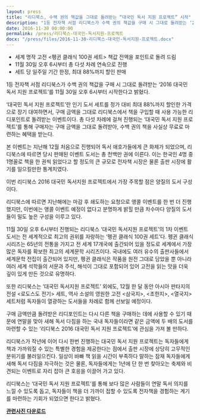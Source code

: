 ```yaml
---
layout: press
title: "리디북스, 수백 권의 책값을 그대로 돌려받는 “대국민 독서 지원 프로젝트” 시작"
description: "1등 전자책 서점 리디북스가 수백 권의 책값을 구매 시 그대로 돌려받는 ‘2016 대국민 독서 지원 프로젝트’를 11월 30일 오후 6시부터 시작한다고 밝혔다.‘대국민 독서 지원 프로젝트’란 인기 도서 세트를 정가 대비 최대 88%까지 할인한 가격으로 장기 대여하면서, 구매 금액을 그대로 리디북스에서 책을 구입할 때 사용 가능한 리디포인트로 돌려받는 이벤트이다. 총 다섯 차례에 걸쳐 진행되는 ‘대국민 독서 지원 프로젝트’를 통해 구매자는 구매 금액을 그대로 돌려받아, 수백 권의 책을 사실상 무료로 마련하는 혜택을 받는다."
date: 2016-11-30 00:00:00
permalink: /press/리디북스-대국민-독서지원-프로젝트
docx: "/press/files/2016-11-30-리디북스-대국민-독서지원-프로젝트.docx"
---
```


- 세계 명작 고전 <펭귄 클래식 100권 세트> 책값 전액을 포인트로 돌려 드림
- 11월 30일 오후 6시부터 총 다섯 차례 연속으로 진행
- 세트 당 일주일 기간 한정, 최대 88%까지 할인 판매
 
1등 전자책 서점 리디북스가 수백 권의 책값을 구매 시 그대로 돌려받는 ‘2016 대국민 독서 지원 프로젝트’를 11월 30일 오후 6시부터 시작한다고 밝혔다.
 
‘대국민 독서 지원 프로젝트’란 인기 도서 세트를 정가 대비 최대 88%까지 할인한 가격으로 장기 대여하면서, 구매 금액을 그대로 리디북스에서 책을 구입할 때 사용 가능한 리디포인트로 돌려받는 이벤트이다. 총 다섯 차례에 걸쳐 진행되는 ‘대국민 독서 지원 프로젝트’를 통해 구매자는 구매 금액을 그대로 돌려받아, 수백 권의 책을 사실상 무료로 마련하는 혜택을 받는다.
 
본 이벤트는 지난해 12월 처음으로 진행되어 독서 애호가들에게 큰 화제가 되었으며, 리디북스에 따르면 당시 판매된 이벤트 도서는 총 천백만 권에 이른다. 이는 한국인 4명 중 1명꼴로 책을 한 권씩 읽었다고 할 정도의 큰 규모로 전자책 시장은 물론 출판 시장에 활기를 일으킬만한 통계치였다.
 
이번 리디북스 2016 대국민 독서지원 프로젝트에서 가장 주목할 점은 양질의 도서 구성이다.
 
리디북스에 따르면 지난해에는 마감 후 쇄도하는 요청으로 앵콜 이벤트를 한 번 더 진행했지만, 이번에는 앵콜 이벤트 예정이 없다고 분명하게 밝힐 만큼 차수마다 양질의 도서들이 밀도 높은 구성을 이루고 있다.
 
11월 30일 오후 6시부터 진행되는 리디북스 ‘대국민 독서지원 프로젝트’의 1차 이벤트 도서는 전 세계적으로 최고의 권위를 자랑하는 ‘펭귄 클래식 100권 세트’다. 펭귄 클래식 시리즈는 65년의 전통을 가지고 전 세계 17개국에 출간되어 있을 정도로 세계에서 가장 많은 독자를 확보한 최고의 세계문학 시리즈이다. 국내에도 여러 유수의 출판사들에서 세계문학 전집이 출간되어 있지만, 펭귄 클래식은 작품을 원전 그대로 담았을 뿐 아니라 여러 세계 석학들의 서문과 주석, 해석이 그대로 포함되어 있어 고전을 읽는 맛을 더욱 깊이 있게 만든 것으로 유명하다.
 
또한 리디북스는 ‘대국민 독서지원 프로젝트’ 외에도, 12월 한 달 동안 아시아 판타지의 전설 <로도스도 전기> 세트, 역사 소설의 영원한 고전 <삼국지>, <초한지>, <열국지> 세트처럼 독자들이 열광하는 도서들을 차례로 함께 선보일 예정이다.
 
구매 금액만큼 돌려받은 리디포인트는 다시 다른 책을 구매하는 데에 사용할 수 있기 때문에 연말을 맞아 새해 독서 다짐을 하는 국내 독자들이라면 같은 금액에 두 배의 도서를 마련할 수 있는 ‘리디북스 2016 대국민 독서 지원 프로젝트’에 관심을 가져 볼 만하다.
 
리디북스가 작년에 이어 다시 한번 진행하는 대국민 독서 지원 프로젝트는 독자들에게 책과 가까워질 수 있는 특별한 경험을 제공한다는 점에서 출판 시장에 상당히 고무적인 분위기를 불러일으킨다. 일상이 바빠 책 읽을 시간이 부족하다 말하는 잠재 독자들에게 새해 독서 다짐을 자극하는 것은 물론, 독자들에게는 1년에 단 한 번 찾아오는 축제와 비견되는 이벤트로 자리 잡아 큰 호응을 이끌어 가고 있다.
 
리디북스는 ‘대국민 독서 지원 프로젝트’를 통해 보다 많은 사람들이 연말 독서 의지를 느낄 수 있도록 돕고, 독자들이 책을 더 가까이 접할 수 있도록 전자책을 경험하는 계기를 마련하는 기회가 되었으면 한다고 밝혔다.


[**관련사진 다운로드**](/press/files/2016-11-30-리디북스-대국민-독서지원-프로젝트.zip)
